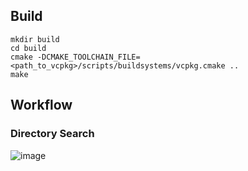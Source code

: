 
## Build

```
mkdir build
cd build
cmake -DCMAKE_TOOLCHAIN_FILE=<path_to_vcpkg>/scripts/buildsystems/vcpkg.cmake ..
make
```

## Workflow

### Directory Search

![image](https://user-images.githubusercontent.com/8450091/236640977-a083a6ef-5a39-4845-9aee-7615fac7de7d.png)
